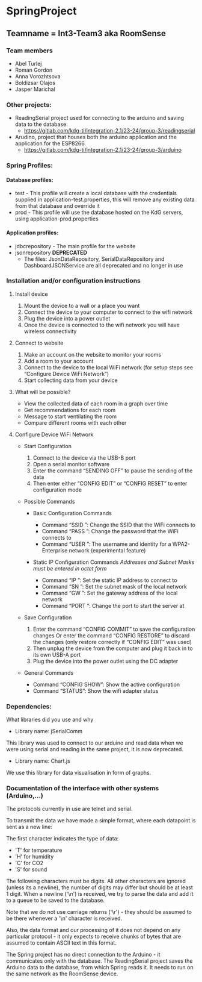 # SpringProject
## Teamname = Int3-Team3 aka RoomSense

### Team members
- Abel Turlej
- Roman Gordon
- Anna Vorozhtsova
- Boldizsar Olajos
- Jasper Marichal

### Other projects:
- ReadingSerial project used for connecting to the arduino and saving data to the database:
    - https://gitlab.com/kdg-ti/integration-2.1/23-24/group-3/readingserial
- Arudino, project that houses both the arduino application and the application for the ESP8266
    - https://gitlab.com/kdg-ti/integration-2.1/23-24/group-3/arduino

### Spring Profiles:
#### Database profiles:
- test - This profile will create a local database with the credentials supplied in application-test.properties, this will remove any existing data from that database and override it
- prod - This profile will use the database hosted on the KdG servers, using application-prod.properties

#### Application profiles:
- jdbcrepository - The main profile for the website
- jsonrepository **DEPRECATED**
    - The files: JsonDataRepository, SerialDataRepository and DashboardJSONService are all deprecated and no longer in use

### Installation and/or configuration instructions
    
1. Install device
    1. Mount the device to a wall or a place you want
    2. Connect the device to your computer to connect to the wifi network
    3. Plug the device into a power outlet
    4. Once the device is connected to the wifi network you will have wireless connectivity


2. Connect to website
    1. Make an account on the website to monitor your rooms
    2. Add a room to your account
    3. Connect to the device to the local WiFi network (for setup steps see “Configure Device WiFi Network”)
    4. Start collecting data from your device


3. What will be possible? 
    - View the collected data of each room in a graph over time
    - Get recommendations for each room
    - Message to start ventilating the room
    - Compare different rooms with each other


4. Configure Device WiFi Network
    - Start Configuration
        1. Connect to the device via the USB-B port
        2. Open a serial monitor software
        3. Enter the command “SENDING OFF” to pause the sending of the data
        4. Then enter either “CONFIG EDIT” or “CONFIG RESET” to enter configuration mode

    - Possible Commands
        - Basic Configuration Commands
            - Command “SSID <network name>”: Change the SSID that the WiFi connects to
            - Command “PASS <wifi password>”: Change the password that the WiFi connects to
            - Command “USER <username>”: The username and identity for a WPA2-Enterprise network (experimental feature)

        - Static IP Configuration Commands
        *Addresses and Subnet Masks must be entered in octet form*
            - Command “IP <ip address>”: Set the static IP address to connect to
            - Command “SN <subnet mask>”: Set the subnet mask of the local network
            - Command “GW <gateway address>”: Set the gateway address of the local network
            - Command “PORT <port number>”: Change the port to start the server at

    - Save Configuration
        1. Enter the command “CONFIG COMMIT” to save the configuration changes
        Or enter the command “CONFIG RESTORE” to discard the changes (only restore correctly if “CONFIG EDIT” was used)
        2. Then unplug the device from the computer and plug it back in to its own USB-A port
        3. Plug the device into the power outlet using the DC adapter

    - General Commands
        - Command “CONFIG SHOW”: Show the active configuration
        - Command “STATUS”: Show the wifi adapter status




### Dependencies: 
What libraries did you use and why

- Library name: jSerialComm

This library was used to connect to our arduino and read data when we were using serial and reading in the same project, it is now deprecated.

- Library name: Chart.js

We use this library for data visualisation in form of graphs. 


### Documentation of the interface with other systems (Arduino,...)

The protocols currently in use are telnet and serial.

To transmit the data we have made a simple format, where each datapoint is sent as a new line:

The first character indicates the type of data:
- 'T' for temperature
- 'H' for humidity
- 'C' for CO2
- 'S' for sound

The following characters must be digits. All other characters are ignored (unless its a newline), the number of digits 
may differ but should be at least 1 digit.
When a newline ('\n') is received, we try to parse the data and add it to a queue to be saved to the database.

Note that we do not use carriage returns ('\r') - they should be assumed to be there whenever a '\n' character is received.

Also, the data format and our processing of it does not depend on any particular protocol - it only expects to receive chunks of bytes that are assumed to contain ASCII text in this format. 

The Spring project has no direct connection to the Arduino - it communicates only with the database.
The ReadingSerial project saves the Arduino data to the database, from which Spring reads it. It needs to run
on the same network as the RoomSense device.
